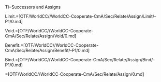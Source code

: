 Ti=Successors and Assigns

Limit.=[OTF/WorldCC//WorldCC-Cooperate-CmA/Sec/Relate/Assign/Limit/-P1/0.md]

Void.=[OTF/WorldCC//WorldCC-Cooperate-CmA/Sec/Relate/Assign/Void/0.md]

Benefit.=[OTF/WorldCC//WorldCC-Cooperate-CmA/Sec/Relate/Assign/Benefit/-P1/0.md]

Bind.=[OTF/WorldCC//WorldCC-Cooperate-CmA/Sec/Relate/Assign/Bind/-P1/0.md]

=[OTF/WorldCC//WorldCC-Cooperate-CmA/Sec/Relate/Assign/0.md]

